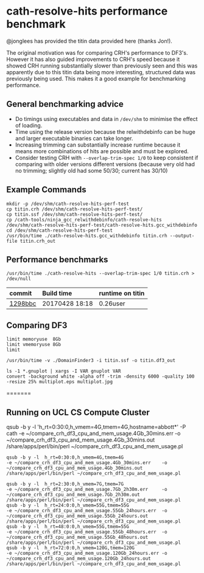 # cath-resolve-hits performance benchmark

@jonglees has provided the titin data provided here (thanks Jon!).

The original motivation was for comparing CRH's performance to DF3's. However it has also guided improvements to CRH's speed because it showed CRH running substantially slower than previously seen and this was apparently due to this titin data being more interesting, structured data was previously being used. This makes it a good example for benchmarking performance.

## General benchmarking advice

 * Do timings using executables and data in `/dev/shm` to minimise the effect of loading.
 * Time using the release version because the relwithdebinfo can be huge and larger executable binaries can take longer.
 * Increasing trimming can substantially increase runtime because it means more combinations of hits are possible and must be explored.
 * Consider testing CRH with `--overlap-trim-spec 1/0` to keep consistent if comparing with older versions different versions (because very old had no trimming; slightly old had some 50/30; current has 30/10)

## Example Commands

~~~
mkdir -p /dev/shm/cath-resolve-hits-perf-test
cp titin.crh /dev/shm/cath-resolve-hits-perf-test/
cp titin.ssf /dev/shm/cath-resolve-hits-perf-test/
cp /cath-tools/ninja_gcc_relwithdebinfo/cath-resolve-hits   /dev/shm/cath-resolve-hits-perf-test/cath-resolve-hits.gcc_withdebinfo
cd /dev/shm/cath-resolve-hits-perf-test
/usr/bin/time ./cath-resolve-hits.gcc_withdebinfo titin.crh --output-file titin.crh_out
~~~

## Performance benchmarks

~~~~~
/usr/bin/time ./cath-resolve-hits --overlap-trim-spec 1/0 titin.crh > /dev/null
~~~~~

| commit        | Build time           | runtime on titin
|:--|:--|:--|
| [1298bbc](https://github.com/UCLOrengoGroup/cath-tools/commit/1298bbcc636bd096d5fd00ff8c9286916f6e677d) | 20170428 18:18 | 0.26user

## Comparing DF3

~~~
limit memoryuse  8Gb
limit vmemoryuse 8Gb
limit

/usr/bin/time -v ./DomainFinder3 -i titin.ssf -o titin.df3_out
~~~







~~~
ls -1 *.gnuplot | xargs -I VAR gnuplot VAR
convert -background white -alpha off -trim -density 6000 -quality 100 -resize 25% multiplot.eps multiplot.jpg
~~~

=======
## Running on UCL CS Compute Cluster

qsub -b y -l 'h_rt=0:30:0,h_vmem=4G,tmem=4G,hostname=abbott*' -P cath -e ~/compare_crh_df3_cpu_and_mem_usage.4Gb_30mins.err    -o ~/compare_crh_df3_cpu_and_mem_usage.4Gb_30mins.out    /share/apps/perl/bin/perl ~/compare_crh_df3_cpu_and_mem_usage.pl

~~~~
qsub -b y -l  h_rt=0:30:0,h_vmem=4G,tmem=4G                           -e ~/compare_crh_df3_cpu_and_mem_usage.4Gb_30mins.err    -o ~/compare_crh_df3_cpu_and_mem_usage.4Gb_30mins.out    /share/apps/perl/bin/perl ~/compare_crh_df3_cpu_and_mem_usage.pl

qsub -b y -l  h_rt=2:30:0,h_vmem=7G,tmem=7G                           -e ~/compare_crh_df3_cpu_and_mem_usage.7Gb_2h30m.err     -o ~/compare_crh_df3_cpu_and_mem_usage.7Gb_2h30m.out     /share/apps/perl/bin/perl ~/compare_crh_df3_cpu_and_mem_usage.pl
qsub -b y -l  h_rt=24:0:0,h_vmem=55G,tmem=55G                         -e ~/compare_crh_df3_cpu_and_mem_usage.55Gb_24hours.err  -o ~/compare_crh_df3_cpu_and_mem_usage.55Gb_24hours.out  /share/apps/perl/bin/perl ~/compare_crh_df3_cpu_and_mem_usage.pl
qsub -b y -l  h_rt=48:0:0,h_vmem=55G,tmem=55G                         -e ~/compare_crh_df3_cpu_and_mem_usage.55Gb_48hours.err  -o ~/compare_crh_df3_cpu_and_mem_usage.55Gb_48hours.out  /share/apps/perl/bin/perl ~/compare_crh_df3_cpu_and_mem_usage.pl
qsub -b y -l  h_rt=72:0:0,h_vmem=120G,tmem=120G                       -e ~/compare_crh_df3_cpu_and_mem_usage.120Gb_24hours.err -o ~/compare_crh_df3_cpu_and_mem_usage.120Gb_24hours.out /share/apps/perl/bin/perl ~/compare_crh_df3_cpu_and_mem_usage.pl
~~~~
